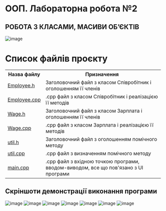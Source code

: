 # ООП. Лабораторна робота №2
РОБОТА З КЛАСАМИ, МАСИВИ ОБ’ЄКТІВ
-----

![image](https://user-images.githubusercontent.com/105464154/197334217-182bcfee-d7fb-4fa4-87c8-cbf4338952be.png)

<h1>Список файлів проєкту</h1>

<table>
  <tr>
    <th>Назва файлу</th>
    <th>Призначення</th>
  </tr>
  
  <tr>
    <td><a href = "https://github.com/YurijKryshtof0222/OOPLaba2/blob/master/LABA2/Employee.h">Employee.h</a></td>
    <td>Заголовочний файл з класом Співробітник і оголошенням її членів</td>
  </tr>
  
  <tr>
    <td><a href = "https://github.com/YurijKryshtof0222/OOPLaba2/blob/master/LABA2/Employee.h">Employee.cpp</a></td>
    <td>.cpp файл з класом Співробітник і реалізацією її методів</td>
  </tr>
  
  <tr>
    <td><a href = "https://github.com/YurijKryshtof0222/OOPLaba2/blob/master/LABA2/Wage.h">Wage.h</a></td>
    <td>Заголовочний файл з класом Зарплата і оголошенням її членів</td>
  </tr>
  
  <tr>
    <td><a href = "https://github.com/YurijKryshtof0222/OOPLaba2/blob/master/LABA2/Wage.h">Wage.cpp</a></td>
    <td>.cpp файл з класом Зарплата і реалізацією її методів</td>
  </tr>
  
  <tr>
    <td><a href = "https://github.com/YurijKryshtof0222/OOPLaba2/blob/master/LABA2/util.h">util.h</a></td>
    <td>Заголовочний файл з оголошенням помічного методу</td>
  </tr>
  
  <tr>
    <td><a href = "https://github.com/YurijKryshtof0222/OOPLaba2/blob/master/LABA2/util.cpp">util.cpp</a></td>
    <td>.cpp файл з визначенням помічного методу</td>
  </tr>
  
  <tr>
    <td><a href = "https://github.com/YurijKryshtof0222/OOPLaba2/blob/master/LABA2/main.cpp">main.cpp</a></td>
    <td>.cpp файл з вхідною точкою програми, вводом-виводом, все що пов'язано з UI програми</td>
  </tr>
</table>

<h2>Скріншоти демонстрації виконання програми</h1>

![image](https://user-images.githubusercontent.com/105464154/197337936-195fb8fd-be30-4c18-8a7d-98556c8cd4b1.png)
![image](https://user-images.githubusercontent.com/105464154/197338153-560531a7-9790-44ba-ba06-ae0955db9b32.png)
![image](https://user-images.githubusercontent.com/105464154/197338257-6caa6b35-9b76-4b27-b19b-62b07ce2215e.png)
![image](https://user-images.githubusercontent.com/105464154/197338482-fc193a41-8b25-408b-95fe-24ce1a45a657.png)
![image](https://user-images.githubusercontent.com/105464154/197338581-c153a2b0-59d5-4724-b291-ae0fc30f8f5f.png)
![image](https://user-images.githubusercontent.com/105464154/197338693-176bbe27-51b4-497d-b41b-502262e036e6.png)
![image](https://user-images.githubusercontent.com/105464154/197338750-9ff62dec-37fb-4822-aacb-664b2669a770.png)


